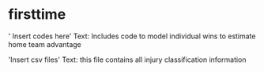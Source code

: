 # firsttime
 ' Insert codes here' 
 Text: Includes code to model individual wins to estimate home team advantage 

 'Insert csv files' 
 Text: this file contains all injury classification information 


